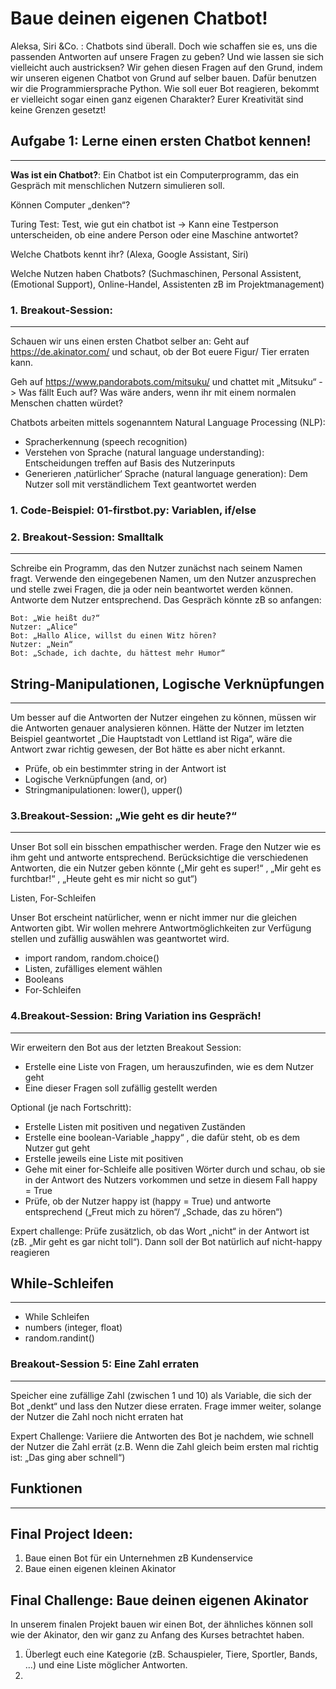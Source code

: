 # Baue deinen eigenen Chatbot!

Aleksa, Siri &Co. : Chatbots sind überall. Doch wie schaffen sie es, uns die passenden Antworten auf unsere Fragen zu geben? Und wie lassen sie sich vielleicht auch austricksen?
Wir gehen diesen Fragen auf den Grund, indem wir unseren eigenen Chatbot von Grund auf selber bauen. Dafür benutzen wir die Programmiersprache Python.
Wie soll euer Bot reagieren, bekommt er vielleicht sogar einen ganz eigenen Charakter? Eurer Kreativität sind keine Grenzen gesetzt!

## Aufgabe 1: Lerne einen ersten Chatbot kennen!

---

**Was ist ein Chatbot?**: Ein Chatbot ist ein Computerprogramm, das ein Gespräch mit menschlichen Nutzern simulieren soll.

Können Computer „denken“?

Turing Test: Test, wie gut ein chatbot ist -> Kann eine Testperson unterscheiden, ob eine andere Person oder eine Maschine antwortet?

Welche Chatbots kennt ihr? (Alexa, Google Assistant, Siri)

Welche Nutzen haben Chatbots? (Suchmaschinen, Personal Assistent, (Emotional Support), Online-Handel, Assistenten zB im Projektmanagement)

### 1. Breakout-Session:

---

Schauen wir uns einen ersten Chatbot selber an: Geht auf https://de.akinator.com/ und
schaut, ob der Bot euere Figur/ Tier erraten kann.

Geh auf https://www.pandorabots.com/mitsuku/ und chattet mit „Mitsuku“ -> Was fällt
Euch auf? Was wäre anders, wenn ihr mit einem normalen Menschen chatten würdet?

Chatbots arbeiten mittels sogenanntem Natural Language Processing (NLP):

- Spracherkennung (speech recognition)
- Verstehen von Sprache (natural language understanding):
  Entscheidungen treffen auf Basis des Nutzerinputs
- Generieren ‚natürlicher‘ Sprache (natural language generation):
  Dem Nutzer soll mit verständlichem Text geantwortet werden

### 1. Code-Beispiel: 01-firstbot.py: Variablen, if/else

### 2. Breakout-Session: Smalltalk

---

Schreibe ein Programm, das den Nutzer zunächst nach seinem Namen fragt. Verwende den eingegebenen Namen, um den Nutzer anzusprechen und stelle zwei Fragen, die ja oder nein beantwortet werden können. Antworte dem Nutzer entsprechend. Das Gespräch könnte zB so anfangen:
    
    Bot: „Wie heißt du?“
   	Nutzer: „Alice“
  	Bot: „Hallo Alice, willst du einen Witz hören?
   	Nutzer: „Nein“
  	Bot: „Schade, ich dachte, du hättest mehr Humor“


## String-Manipulationen, Logische Verknüpfungen

---

Um besser auf die Antworten der Nutzer eingehen zu können, müssen wir die Antworten genauer analysieren können.
Hätte der Nutzer im letzten Beispiel geantwortet „Die Hauptstadt von Lettland ist Riga“, wäre die Antwort zwar richtig gewesen, der Bot hätte es aber nicht erkannt.

- Prüfe, ob ein bestimmter string in der Antwort ist
- Logische Verknüpfungen (and, or)
- Stringmanipulationen: lower(), upper()

### 3.Breakout-Session: „Wie geht es dir heute?“

---

Unser Bot soll ein bisschen empathischer werden. Frage den Nutzer wie es ihm geht und antworte entsprechend. Berücksichtige die verschiedenen Antworten, die ein Nutzer geben könnte („Mir geht es super!“ , „Mir geht es furchtbar!“ , „Heute geht es mir nicht so gut“)

Listen, For-Schleifen

Unser Bot erscheint natürlicher, wenn er nicht immer nur die gleichen Antworten gibt. Wir wollen mehrere Antwortmöglichkeiten zur Verfügung stellen und zufällig auswählen was geantwortet wird.

- import random, random.choice()
- Listen, zufälliges element wählen
- Booleans
- For-Schleifen

### 4.Breakout-Session: Bring Variation ins Gespräch!

---

Wir erweitern den Bot aus der letzten Breakout Session:

- Erstelle eine Liste von Fragen, um herauszufinden, wie es dem Nutzer geht
- Eine dieser Fragen soll zufällig gestellt werden

Optional (je nach Fortschritt):

- Erstelle Listen mit positiven und negativen Zuständen
- Erstelle eine boolean-Variable „happy“ , die dafür steht, ob es dem Nutzer gut geht
- Erstelle jeweils eine Liste mit positiven
- Gehe mit einer for-Schleife alle positiven Wörter durch und schau, ob sie in der Antwort des Nutzers vorkommen und setze in diesem Fall happy = True
- Prüfe, ob der Nutzer happy ist (happy = True) und antworte entsprechend („Freut mich zu hören“/ „Schade, das zu hören“)

Expert challenge: Prüfe zusätzlich, ob das Wort „nicht“ in der Antwort ist (zB. „Mir geht es gar nicht toll“). Dann soll der Bot natürlich auf nicht-happy reagieren

## While-Schleifen

---

- While Schleifen
- numbers (integer, float)
- random.randint()

### Breakout-Session 5: Eine Zahl erraten

---

Speicher eine zufällige Zahl (zwischen 1 und 10) als Variable, die sich der Bot „denkt“ und lass den Nutzer diese erraten.
Frage immer weiter, solange der Nutzer die Zahl noch nicht erraten hat

Expert Challenge: Variiere die Antworten des Bot je nachdem, wie schnell der Nutzer die Zahl errät (z.B. Wenn die Zahl gleich beim ersten mal richtig ist: „Das ging aber schnell“)

## Funktionen

---

## Final Project Ideen:
 1.  Baue einen Bot für ein Unternehmen zB Kundenservice
 2. Baue einen eigenen kleinen Akinator



## Final Challenge: Baue deinen eigenen Akinator

In unserem finalen Projekt bauen wir einen Bot, der ähnliches können soll wie der Akinator, den wir ganz zu Anfang des Kurses betrachtet haben.

1. Überlegt euch eine Kategorie (zB. Schauspieler, Tiere, Sportler, Bands, ...) und eine Liste möglicher Antworten.
2. 


